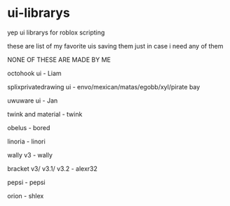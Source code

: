 # ui-librarys
yep ui librarys for roblox scripting 

these are list of my favorite uis saving them just in case i need any of them 

NONE OF THESE ARE MADE BY ME 

octohook ui - Liam

splixprivatedrawing ui - envo/mexican/matas/egobb/xyl/pirate bay 

uwuware ui - Jan 

twink and material - twink

obelus - bored

linoria - linori

wally v3 - wally

bracket v3/ v3.1/ v3.2 - alexr32 

pepsi - pepsi 

orion - shlex
